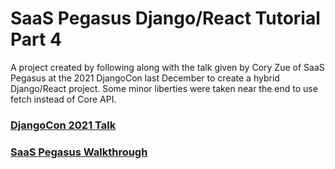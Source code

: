 # SaaS Pegasus Django/React Tutorial Part 4
A project created by following along with the talk given by Cory Zue of SaaS Pegasus at the 2021 DjangoCon last December to create a hybrid Django/React project.  Some minor liberties were taken near the end to use fetch instead of Core API.

### [DjangoCon 2021 Talk](https://www.youtube.com/watch?v=bz33cFQIC9Q)

### [SaaS Pegasus Walkthrough](https://www.saaspegasus.com/guides/modern-javascript-for-django-developers/integrating-django-react/)

